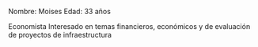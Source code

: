 Nombre: Moises
Edad: 33 años

Economista
Interesado en temas financieros, económicos y de evaluación de proyectos de 
infraestructura
